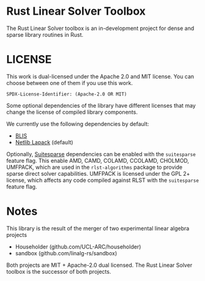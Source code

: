 # Rust Linear Solver Toolbox

The Rust Linear Solver toolbox is an in-development project for
dense and sparse library routines in Rust.

# LICENSE

This work is dual-licensed under the Apache 2.0 and MIT license.
You can choose between one of them if you use this work.

`SPDX-License-Identifier: (Apache-2.0 OR MIT)`

Some optional dependencies of the library have different licenses that
may change the license of compiled library components. 

We currently use the following dependencies by default:

- [BLIS](https://github.com/flame/blis)
- [Netlib Lapack](https://github.com/Reference-LAPACK/lapack) (default)

Optionally, [Suitesparse](https://people.engr.tamu.edu/davis/suitesparse.html) 
dependencies can be enabled with the `suitesparse`
feature flag. This enable AMD, CAMD, COLAMD, CCOLAMD, CHOLMOD, UMFPACK,
which are used in the `rlst-algorithms` package to provide sparse direct solver
capabilities. UMFPACK is licensed under the GPL 2+ license, which affects any
code compiled against RLST with the `suitesparse` feature flag.


# Notes

This library is the result of the merger of two experimental linear algebra projects

- Householder (github.com/UCL-ARC/householder)
- sandbox (github.com/linalg-rs/sandbox)

Both projects are MIT + Apache-2.0 dual licensed. The Rust Linear Solver
toolbox is the successor of both projects.
